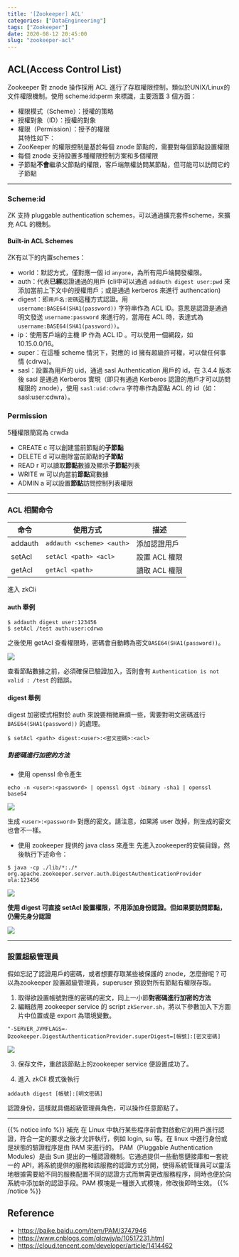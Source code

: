 ```yaml
---
title: '[Zookeeper] ACL'
categories: ["DataEngineering"]
tags: ["Zookeeper"]
date: 2020-08-12 20:45:00
slug: "zookeeper-acl"
---
```

## ACL(Access Control List)
Zookeeper 對 znode 操作採用 ACL 進行了存取權限控制，類似於UNIX/Linux的文件權限機制。使用 scheme&#058;id&#058;perm 來標識，主要涵蓋 3 個方面：
<!--more-->
- 權限模式（Scheme）：授權的策略
- 授權對象（ID）：授權的對象
- 權限（Permission）：授予的權限  
其特性如下： 
- ZooKeeper 的權限控制是基於每個 znode 節點的，需要對每個節點設置權限
- 每個 znode 支持設置多種權限控制方案和多個權限
- 子節點**不會**繼承父節點的權限，客戶端無權訪問某節點，但可能可以訪問它的子節點

-------------------

### Scheme:id

ZK 支持 pluggable authentication schemes，可以通過擴充套件scheme，來擴充 ACL 的機制。 

#### Built-in ACL Schemes
ZK有以下的内置schemes：
- world：默認方式，僅對應一個 id `anyone`，為所有用戶端開發權限。
- auth：代表**已經**認證通過的用戶 (cli中可以通過 `addauth digest user:pwd` 來添加當前上下文中的授權用戶；或是通過 kerberos 來進行 authencation)
- digest：即`用戶名:密碼`這種方式認證。用 `username:BASE64(SHA1(password))` 字符串作為 ACL ID。意思是認證是通過明文發送 `username:password` 來進行的，當用在 ACL 時，表達式為 `username:BASE64(SHA1(password))`。
- ip：使用客戶端的主機 IP 作為 ACL ID 。可以使用一個網段，如 10.15.0.0/16。
- super：在這種 scheme 情況下，對應的 id 擁有超級許可權，可以做任何事情 (cdrwa)。
- sasl：設置為用戶的 uid，通過 sasl Authentication 用戶的 id，在 3.4.4 版本後 sasl 是通過 Kerberos 實現（即只有通過 Kerberos 認證的用戶才可以訪問權限的 znode），使用 `sasl:uid:cdwra` 字符串作為節點 ACL 的 id（如：sasl:user:cdwra）。

### Permission
5種權限簡寫為 crwda 
- CREATE c 可以創建當前節點的**子節點**
- DELETE d 可以刪除當前節點的**子節點**　
- READ r 可以讀取**節點**數據及顯示**子節點**列表
- WRITE w 可以向當前**節點**寫數據
- ADMIN a 可以設置**節點**訪問控制列表權限

---------------------

### ACL 相關命令

|命令|使用方式|描述|
|---|--------|---|
|addauth|`addauth <scheme> <auth>`|添加認證用戶|
|setAcl|`setAcl <path> <acl>`|設置 ACL 權限|
|getAcl|`getAcl <path>`|讀取 ACL 權限|

進入 zkCli
#### auth 舉例
```
$ addauth digest user:123456
$ setAcl /test auth:user:cdrwa
```
之後使用 getAcl 查看權限時，密碼會自動轉為密文`BASE64(SHA1(password))`。

![](https://imgur.com/IBGSdHf.png)

查看節點數據之前，必須確保已驗證加入，否則會有 `Authentication is not valid : /test` 的錯誤。

#### digest 舉例
digest 加密模式相對於 auth 來說要稍微麻煩一些，需要對明文密碼進行 `BASE64(SHA1(password))` 的處理。
```
$ setAcl <path> digest:<user>:<密文密碼>:<acl>
```
##### 對密碼進行加密的方法
- 使用 openssl 命令產生
```
echo -n <user>:<password> | openssl dgst -binary -sha1 | openssl base64
```

![](https://imgur.com/sdvKo1X.png)

生成 `<user>:<password>` 對應的密文。請注意，如果將 user 改掉，則生成的密文也會不一樣。
 
- 使用 zookeeper 提供的 java class 來產生
先進入zookeeper的安裝目錄，然後執行下述命令：
```
$ java -cp ./lib/*:./* org.apache.zookeeper.server.auth.DigestAuthenticationProvider ula:123456
```

![](https://imgur.com/sdvKo1X.png)

**使用 digest 可直接 setAcl 設置權限，不用添加身份認證。但如果要訪問節點，仍需先身分認證**

![](https://imgur.com/xOpBvQI.png)

---------------

### 設置超級管理員

假如忘記了認證用戶的密碼，或者想要存取某些被保護的 znode，怎麼辦呢？可以為zookeeper 設置超級管理員，superuser 預設對所有節點有權限存取。

1. 取得欲設置帳號對應的密碼的密文，同上一小節**對密碼進行加密的方法**
2. 編輯啟用 zookeeper service 的 script `zkServer.sh`，將以下參數加入下方圖片中位置或是 export 為環境變數。
```
"-SERVER_JVMFLAGS=-Dzookeeper.DigestAuthenticationProvider.superDigest=[帳號]:[密文密碼]
```

![](https://imgur.com/vwyzUie.png)

3. 保存文件，重啟該節點上的zookeeper service 便設置成功了。

4. 進入 zkCli 模式後執行
```
addauth digest [帳號]:[明文密碼]
```
認證身份，這樣就具備超級管理員角色，可以操作任意節點了。

--------------

{{% notice info %}}
補充
在 Linux 中執行某些程序前會對啟動它的用戶進行認證，符合一定的要求之後才允許執行，例如 login, su 等。在 linux 中進行身份或是狀態的驗證程序是由 PAM 來進行的。
PAM（Pluggable Authentication Modules）是由 Sun 提出的一種認證機制。它通過提供一些動態鏈接庫和一套統一的 API，將系統提供的服務和該服務的認證方式分開，使得系統管理員可以靈活地根據需要給不同的服務配置不同的認證方式而無需更改服務程序，同時也便於向系統中添加新的認證手段。PAM 模塊是一種嵌入式模塊，修改後即時生效。
{{% /notice %}}

## Reference
- https://baike.baidu.com/item/PAM/3747946
- https://www.cnblogs.com/qlqwjy/p/10517231.html
- https://cloud.tencent.com/developer/article/1414462